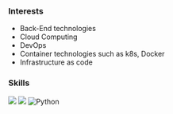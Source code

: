 ### Interests

* Back-End technologies
* Cloud Computing
* DevOps
* Container technologies such as k8s, Docker
* Infrastructure as code

### Skills

<img src="https://img.shields.io/badge/aws-232F3E?style=for-the-badge&logo=aws&logoColor=white">
<img src="https://img.shields.io/badge/linux-696969?style=for-the-badge&logo=linux&logoColor=black">
<img alt="Python" src ="https://img.shields.io/badge/Python-3776AB.svg?&style=for-the-badge&logo=Python&logoColor=white"/>





<!--
**icebear2n2/icebear2n2** is a ✨ _special_ ✨ repository because its `README.md` (this file) appears on your GitHub profile.

Here are some ideas to get you started:

- 🔭 I’m currently working on ...
- 🌱 I’m currently learning ...
- 👯 I’m looking to collaborate on ...
- 🤔 I’m looking for help with ...
- 💬 Ask me about ...
- 📫 How to reach me: ...
- 😄 Pronouns: ...
- ⚡ Fun fact: ...
-->
